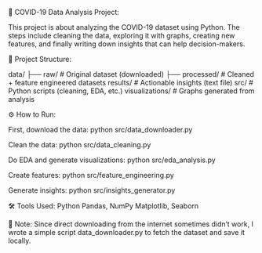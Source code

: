 📘 COVID-19 Data Analysis Project:

This project is about analyzing the COVID-19 dataset using Python.
The steps include cleaning the data, exploring it with graphs, creating new features, and finally writing down insights that can help decision-makers.

📂 Project Structure:

data/
 ├── raw/                # Original dataset (downloaded)
 ├── processed/          # Cleaned + feature engineered datasets
results/                 # Actionable insights (text file)
src/                     # Python scripts (cleaning, EDA, etc.)
visualizations/          # Graphs generated from analysis

⚙️ How to Run:

First, download the data:
python src/data_downloader.py


Clean the data:
python src/data_cleaning.py


Do EDA and generate visualizations:
python src/eda_analysis.py


Create features:
python src/feature_engineering.py


Generate insights:
python src/insights_generator.py

🛠 Tools Used:
Python
Pandas, NumPy
Matplotlib, Seaborn

📌 Note:
Since direct downloading from the internet sometimes didn’t work, I wrote a simple script data_downloader.py to fetch the dataset and save it locally.
